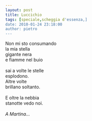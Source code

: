 ```yaml
---
layout: post
title: Luccichio
tags: [speciale,scheggia d'essenza,]
date: 2010-01-24 23:18:00
author: pietro
---
```

Non mi sto consumando<br/>la mia stella<br/>gigante nera<br/>e fiamme nel buio<br/><br/>sai a volte le stelle<br/>esplodono.<br/>Altre volte<br/>brillano soltanto.<br/><br/>E oltre la nebbia<br/>stanotte vedo noi.<br/><br/><span style="font-style: italic">A Martina...</span>
